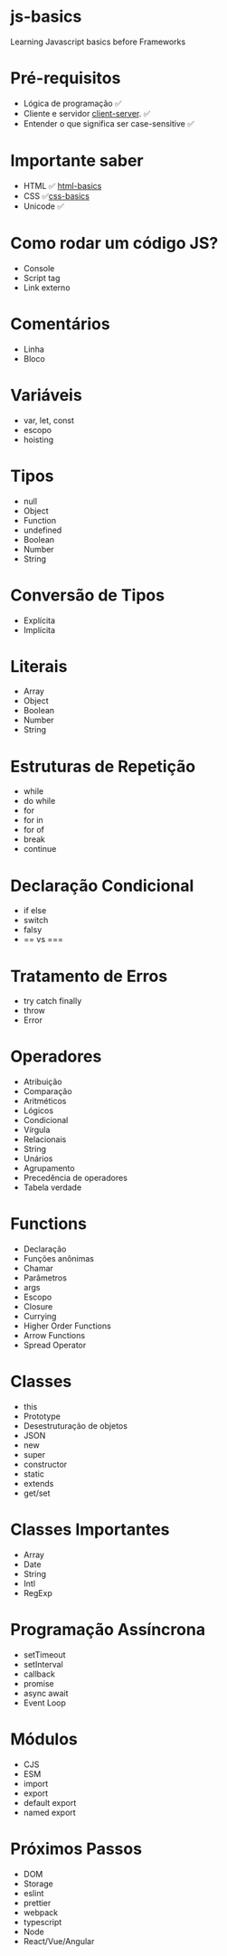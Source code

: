 # js-basics
Learning Javascript basics before Frameworks


# Pré-requisitos
* Lógica de programação ✅
* Cliente e servidor [client-server](https://developer.mozilla.org/pt-BR/docs/Learn/Server-side/First_steps/Client-Server_overview). ✅
* Entender o que significa ser case-sensitive ✅

# Importante saber
* HTML ✅ [html-basics](https://developer.mozilla.org/pt-BR/docs/Learn/Getting_started_with_the_web/HTML_basics)
* CSS ✅[css-basics](https://developer.mozilla.org/pt-BR/docs/Learn/Getting_started_with_the_web/CSS_basics)
* Unicode ✅

# Como rodar um código JS?
* Console
* Script tag
* Link externo

# Comentários
* Linha
* Bloco

# Variáveis
* var, let, const
* escopo
* hoisting

# Tipos
* null
* Object
* Function
* undefined
* Boolean
* Number
* String

# Conversão de Tipos
* Explícita
* Implícita

# Literais
* Array
* Object
* Boolean
* Number
* String

# Estruturas de Repetição
* while
* do while
* for
* for in
* for of
* break
* continue

# Declaração Condicional
* if else
* switch
* falsy
* == vs ===

# Tratamento de Erros
* try catch finally
* throw
* Error

# Operadores
* Atribuição
* Comparação
* Aritméticos
* Lógicos
* Condicional
* Vírgula
* Relacionais
* String
* Unários
* Agrupamento
* Precedência de operadores
* Tabela verdade

# Functions
* Declaração
* Funções anônimas
* Chamar
* Parâmetros
* args
* Escopo
* Closure
* Currying
* Higher Order Functions
* Arrow Functions
* Spread Operator

# Classes
* this
* Prototype
* Desestruturação de objetos
* JSON
* new
* super
* constructor
* static
* extends
* get/set

# Classes Importantes
* Array
* Date
* String
* Intl
* RegExp

# Programação Assíncrona
* setTimeout
* setInterval
* callback
* promise
* async await
* Event Loop

# Módulos
* CJS
* ESM
* import
* export
* default export
* named export

# Próximos Passos
* DOM
* Storage
* eslint
* prettier
* webpack
* typescript
* Node
* React/Vue/Angular
